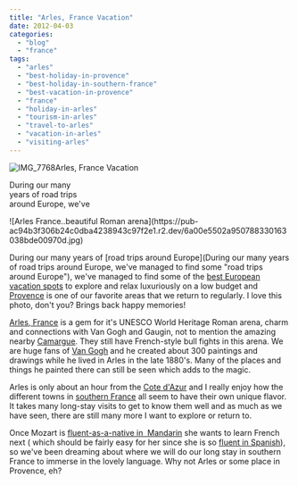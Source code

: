 ```yaml
---
title: "Arles, France Vacation"
date: 2012-04-03
categories: 
  - "blog"
  - "france"
tags: 
  - "arles"
  - "best-holiday-in-provence"
  - "best-holiday-in-southern-france"
  - "best-vacation-in-provence"
  - "france"
  - "holiday-in-arles"
  - "tourism-in-arles"
  - "travel-to-arles"
  - "vacation-in-arles"
  - "visiting-arles"
---
```


![IMG_7768](https://pub-ac94b3f306b24c0dba4238943c97f2e1.r2.dev/6a00e5502a9507883301676480d712970b.jpg)Arles, France Vacation  
  
During our many  
years of road trips  
around Europe, we've

<!--more--> ![Arles France..beautiful Roman arena](https://pub-ac94b3f306b24c0dba4238943c97f2e1.r2.dev/6a00e5502a950788330163038bde00970d.jpg)  
  
  
During our many years of [road trips around Europe](During our many years of road trips around Europe, we've managed to find some  "road trips around Europe"), we've managed to find some of the [best European vacation spots](https://pub-ac94b3f306b24c0dba4238943c97f2e1.r2.dev/2012/02/5-best-european-family-vacations.html "Best European vacation spots") to explore and relax luxuriously on a low budget and [Provence](https://pub-ac94b3f306b24c0dba4238943c97f2e1.r2.dev/2010/11/family-travel-provence-france-narbonne.html "Provence travel") is one of our favorite areas that we return to regularly. I love this photo, don't you? Brings back happy memories!  
  
[Arles, France](https://pub-ac94b3f306b24c0dba4238943c97f2e1.r2.dev/2010/08/beautiful-photo-of-arles-france-.html "Arles, France") is a gem for it's UNESCO World Heritage Roman arena, charm and connections with Van Gogh and Gaugin, not to mention the amazing nearby [Camargue](https://pub-ac94b3f306b24c0dba4238943c97f2e1.r2.dev/2010/08/stunning-horses-in-the-camargue-france-family-travel-ideal-vacation-holiday-saintes-maries-de-la-mer.html "Camargue travel"). They still have French-style bull fights in this arena. We are huge fans of [Van Gogh](https://pub-ac94b3f306b24c0dba4238943c97f2e1.r2.dev/2006/09/van-gogh.html "Van Gogh") and he created about 300 paintings and drawings while he lived in Arles in the late 1880's. Many of the places and things he painted there can still be seen which adds to the magic.  
  
Arles is only about an hour from the [Cote d'Azur](https://pub-ac94b3f306b24c0dba4238943c97f2e1.r2.dev/2010/08/around-the-world-with-kids-extended-travel-long-term-travel-families-and-friends.html "cote d'azur") and I really enjoy how the different towns in [southern France](https://pub-ac94b3f306b24c0dba4238943c97f2e1.r2.dev/2010/08/beautiful-photo-of-southern-france-uzes-provence-near-pont-du-gard-photography-europe-window.html "southern france") all seem to have their own unique flavor. It takes many long-stay visits to get to know them well and as much as we have seen, there are still many more I want to explore or return to.  
  
Once Mozart is [fluent-as-a-native in  Mandarin](https://pub-ac94b3f306b24c0dba4238943c97f2e1.r2.dev/2012/02/mandarin-chinese-learning-at-home-and-abroad.html "fluent in mandarin") she wants to learn French next ( which should be fairly easy for her since she is so [fluent in Spanish](https://pub-ac94b3f306b24c0dba4238943c97f2e1.r2.dev/2010/07/schools-out-forever-expat-immersion-spanish-in-spain-digital-nomad-education-for-kids-who-travel.html "fluent in spanish via school in spain")), so we've been dreaming about where we will do our long stay in southern France to immerse in the lovely language. Why not Arles or some place in Provence, eh?
